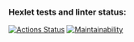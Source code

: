 ### Hexlet tests and linter status:
[![Actions Status](https://github.com/YaroslavDudin/frontend-project-44/actions/workflows/hexlet-check.yml/badge.svg)](https://github.com/YaroslavDudin/frontend-project-44/actions)
[![Maintainability](https://api.codeclimate.com/v1/badges/71b9d717c89d95af2238/maintainability)](https://codeclimate.com/github/YaroslavDudin/frontend-project-44/maintainability)
